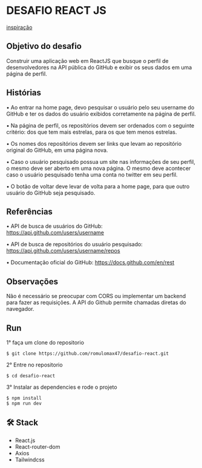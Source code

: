 # DESAFIO REACT JS 

[inspiração](https://github.com/devMozao/desafio-reactjs)

## Objetivo do desafio
Construir uma aplicação web em ReactJS que busque o perfil de desenvolvedores na API pública do GitHub e exibir os seus dados em uma página de perfil.

## Histórias
•	Ao entrar na home page, devo pesquisar o usuário pelo seu username do GitHub e ter os dados do usuário exibidos corretamente na página de perfil.  

•	Na página de perfil, os repositórios devem ser ordenados com o seguinte critério: dos que tem mais estrelas, para os que tem menos estrelas.  

•	Os nomes dos repositórios devem ser links que levam ao repositório original do GitHub, em uma página nova.  

•	Caso o usuário pesquisado possua um site nas informações de seu perfil, o mesmo deve ser aberto em uma nova página. O mesmo deve acontecer caso o usuário pesquisado tenha uma conta no twitter em seu perfil.  

•	O botão de voltar deve levar de volta para a home page, para que outro usuário do GitHub seja pesquisado.

## Referências
•	API de busca de usuários do GitHub: https://api.github.com/users/username

•	API de busca de repositórios do usuário pesquisado: https://api.github.com/users/username/repos

•	Documentação oficial do GitHub: https://docs.github.com/en/rest

## Observações
Não é necessário se preocupar com CORS ou implementar um backend para fazer as requisições. A API do Github permite chamadas diretas do navegador.

## Run

1° faça um clone do repositorio

````
$ git clone https://github.com/romulomax47/desafio-react.git

````
2° Entre no repositorio

````
$ cd desafio-react

````
3° Instalar as dependencies e rode o projeto

````
$ npm install
$ npm run dev

````
## 🛠 Stack

- React.js
- React-router-dom
- Axios
- Tailwindcss

